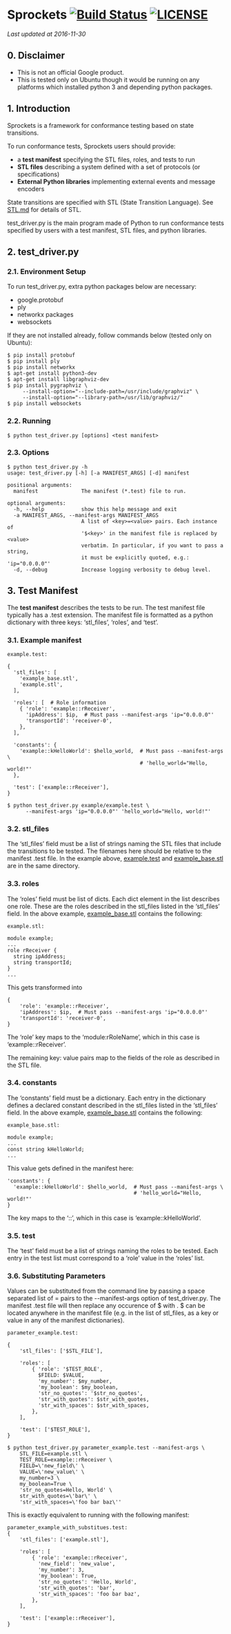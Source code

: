 # Sprockets [![Build Status](https://travis-ci.org/google/sprockets.svg?branch=master)](https://travis-ci.org/google/sprockets) [![LICENSE](https://img.shields.io/badge/license-Apache%202.0-blue.svg)](LICENSE)
*Last updated at 2016-11-30*

## 0. Disclaimer

* This is not an official Google product.
* This is tested only on Ubuntu though it would be running on any platforms which installed python 3 and depending python packages.

## 1. Introduction
Sprockets is a framework for conformance testing based on state transitions.

To run conformance tests, Sprockets users should provide:

* a **test manifest** specifying the STL files, roles, and tests to run
* **STL files** describing a system defined with a set of protocols (or specifications)
* **External Python libraries** implementing external events and message encoders

State transitions are specified with STL (State Transition Language). See [STL.md](doc/STL.md) for details of STL.

test_driver.py is the main program made of Python to run conformance tests specified by users with a test manifest, STL files, and python libraries.

## 2. test_driver.py
### 2.1. Environment Setup
To run test_driver.py, extra python packages below are necessary:

* google.protobuf
* ply
* networkx packages
* websockets

If they are not installed already, follow commands below (tested only on Ubuntu):
```
$ pip install protobuf
$ pip install ply
$ pip install networkx
$ apt-get install python3-dev
$ apt-get install libgraphviz-dev
$ pip install pygraphviz \
     --install-option="--include-path=/usr/include/graphviz" \
     --install-option="--library-path=/usr/lib/graphviz/"
$ pip install websockets
```

### 2.2. Running
```
$ python test_driver.py [options] <test manifest>
```

### 2.3. Options
```
$ python test_driver.py -h
usage: test_driver.py [-h] [-a MANIFEST_ARGS] [-d] manifest

positional arguments:
  manifest              The manifest (*.test) file to run.

optional arguments:
  -h, --help            show this help message and exit
  -a MANIFEST_ARGS, --manifest-args MANIFEST_ARGS
                        A list of <key>=<value> pairs. Each instance of
                        '$<key>' in the manifest file is replaced by <value>
                        verbatim. In particular, if you want to pass a string,
                        it must be explicitly quoted, e.g.: 'ip="0.0.0.0"'
  -d, --debug           Increase logging verbosity to debug level.
```

## 3. Test Manifest
The **test manifest** describes the tests to be run. The test manifest file typically has a .test extension. The manifest file is formatted as a python dictionary with three keys: ‘stl_files’, ‘roles’, and ‘test’.

### 3.1. Example manifest
```
example.test:

{
  'stl_files': [
    'example_base.stl',
    'example.stl',
  ],

  'roles': [  # Role information
    { 'role': 'example::rReceiver',
      'ipAddress': $ip,  # Must pass --manifest-args 'ip="0.0.0.0"'
      'transportId': 'receiver-0',
    },
  ],

  'constants': {
    'example::kHelloWorld': $hello_world,  # Must pass --manifest-args \
                                           # 'hello_world="Hello, world!"'
  },

  'test': ['example::rReceiver'],
}

$ python test_driver.py example/example.test \
      --manifest-args 'ip="0.0.0.0"' 'hello_world="Hello, world!"'
```

### 3.2. stl_files
The ‘stl_files’ field must be a list of strings naming the STL files that include the transitions to be tested. The filenames here should be relative to the manifest .test file. In the example above, [example.test](example/example.test) and [example_base.stl](example/example_base.stl) are in the same directory.

### 3.3. roles
The ‘roles’ field must be list of dicts. Each dict element in the list describes one role. These are the roles described in the stl_files listed in the ‘stl_files’ field. In the above example, [example_base.stl](example/example_base.stl) contains the following:
```
example.stl:

module example;
...
role rReceiver {
  string ipAddress;
  string transportId;
}
...
```

This gets transformed into
```
{
    'role': 'example::rReceiver',
    'ipAddress': $ip,  # Must pass --manifest-args 'ip="0.0.0.0"'
    'transportId': 'receiver-0',
}
```

The ‘role’ key maps to the ‘module:rRoleName’, which in this case is ‘example::rReceiver’.

The remaining key: value pairs map to the fields of the role as described in the STL file.

### 3.4. constants
The ‘constants’ field must be a dictionary. Each entry in the dictionary defines a declared constant described in the stl_files listed in the ‘stl_files’ field. In the above example, [example_base.stl](example/example_base.stl) contains the following:
```
example_base.stl:

module example;
...
const string kHelloWorld;
...
```

This value gets defined in the manifest here: 
```
'constants': {
  'example::kHelloWorld': $hello_world,  # Must pass --manifest-args \
                                         # 'hello_world="Hello, world!"'
}
```

The key maps to the ‘<module>::<constantName>’, which in this case is ‘example::kHelloWorld’.

### 3.5. test
The ‘test’ field must be a list of strings naming the roles to be tested. Each entry in the test list must correspond to a ‘role’ value in the ‘roles’ list.

### 3.6. Substituting Parameters
Values can be substituted from the command line by passing a space separated list of <key>=<value> pairs to the --manifest-args option of test\_driver.py. The manifest .test file will then replace any occurence of $<key> with <value>. $<key> can be located anywhere in the manifest file (e.g. in the list of stl\_files, as a key or value in any of the manifest dictionaries).
```
parameter_example.test:

{
    'stl_files': ['$STL_FILE'],

    'roles': [
        { 'role': '$TEST_ROLE',
          $FIELD: $VALUE,
          'my_number': $my_number,
          'my_boolean': $my_boolean,
          'str_no_quotes': '$str_no_quotes',
          'str_with_quotes': $str_with_quotes,
          'str_with_spaces': $str_with_spaces,
        },
    ],

    'test': ['$TEST_ROLE'],
}

$ python test_driver.py parameter_example.test --manifest-args \
    STL_FILE=example.stl \
    TEST_ROLE=example::rReceiver \
    FIELD=\'new_field\' \
    VALUE=\'new_value\' \
    my_number=3 \
    my_boolean=True \
    'str_no_quotes=Hello, World' \
    str_with_quotes=\'bar\' \
    'str_with_spaces=\'foo bar baz\''
```

This is exactly equivalent to running with the following manifest:
```
parameter_example_with_substitues.test:
{
    'stl_files': ['example.stl'],

    'roles': [
        { 'role': 'example::rReceiver',
          'new_field': 'new_value',
          'my_number': 3,
          'my_boolean': True,
          'str_no_quotes': 'Hello, World',
          'str_with_quotes': 'bar',
          'str_with_spaces': 'foo bar baz',
        },
    ],

    'test': ['example::rReceiver'],
}
```
